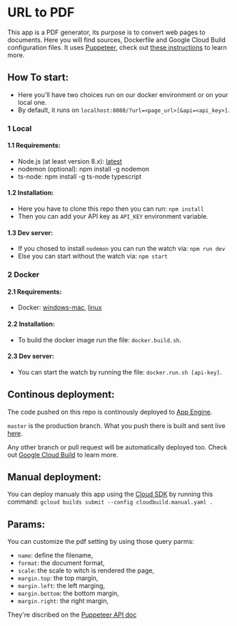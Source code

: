 # URL to PDF

This app is a PDF generator, its purpose is to convert web pages to documents.
Here you will find sources, Dockerfile and Google Cloud Build configuration files.
It uses [Puppeteer](https://github.com/GoogleChrome/puppeteer), check out [these instructions](https://cloud.google.com/appengine/docs/standard/nodejs/using-headless-chrome-with-puppeteer) to learn more.

## How To start:

* Here you'll have two choices run on our docker environment or on your local one.
* By default, it runs on `localhost:8080/?url=<page_url>[&api=<api_key>]`.

### 1 Local

#### 1.1 Requirements:

* Node.js (at least version 8.x): [latest](https://nodejs.org/en/download/current/)
* nodemon (optional): npm install -g nodemon
* ts-node: npm install -g ts-node typescript

#### 1.2 Installation:

* Here you have to clone this repo then you can run: `npm install`
* Then you can add your API key as `API_KEY` environment variable.

#### 1.3 Dev server:

* If you chosed to install `nodemon` you can run the watch via: `npm run dev`
* Else you can start without the watch via: `npm start`

### 2 Docker

#### 2.1 Requirements:

* Docker: [windows-mac](https://www.docker.com/get-started), [linux](https://hub.docker.com/search/?type=edition&offering=community)

#### 2.2 Installation:

* To build the docker image run the file: `docker.build.sh`.

#### 2.3 Dev server:    

* You can start the watch by running the file: `docker.run.sh [api-key]`.   

## Continous deployment:

The code pushed on this repo is continously deployed to [App Engine](https://cloud.google.com/appengine/docs/standard/nodejs/an-overview-of-app-engine).

`master` is the production branch. What you push there is built and sent live [here](https://url-to-pdf.acrabadabra.com).

Any other branch or pull request will be automatically deployed too. Check out [Google Cloud Build](https://cloud.google.com/cloud-build/docs/configuring-builds/build-test-deploy-artifacts#build_triggered_from_github) to learn more.

## Manual deployment:

You can deploy manualy this app using the [Cloud SDK](https://cloud.google.com/sdk/docs/quickstarts) by running this command:
`gcloud builds submit --config cloudbuild.manual.yaml .`

## Params:

You can customize the pdf setting by using those query parms:

* `name`: define the filename,
* `format`: the document format,
* `scale`: the scale to witch is rendered the page,
* `margin.top`: the top margin,
* `margin.left`: the left marging,
* `margin.bottom`: the bottom margin,
* `margin.right`: the right margin,

They're discribed on the [Puppeteer API doc](https://github.com/GoogleChrome/puppeteer/blob/v1.12.2/docs/api.md#pagepdfoptions)